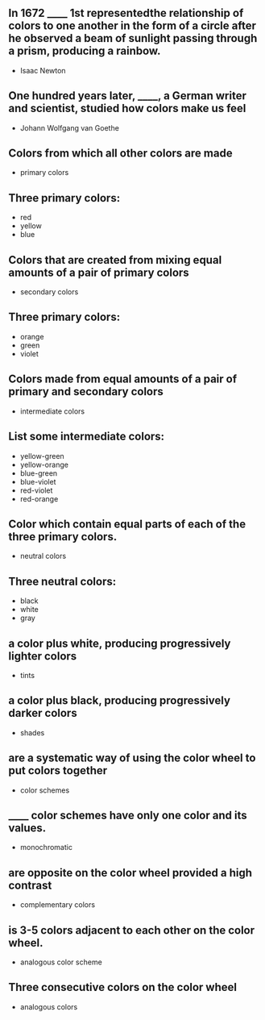 <!-- Lesson 2: Color Theory -->

## In 1672 ____ 1st representedthe relationship of colors to one another in the form of a circle after he observed a beam of sunlight passing through a prism, producing a rainbow.

- Isaac Newton

## One hundred years later, ____, a German writer and scientist, studied how colors make us feel

- Johann Wolfgang van Goethe

## Colors from which all other colors are made

- primary colors

## Three primary colors:

- red
- yellow
- blue

## Colors that are created from mixing equal amounts of a pair of primary colors

- secondary colors

## Three primary colors:

- orange
- green
- violet

## Colors made from equal amounts of a pair of primary and secondary colors

- intermediate colors

## List some intermediate colors:

- yellow-green
- yellow-orange
- blue-green
- blue-violet
- red-violet
- red-orange

## Color which contain equal parts of each of the three primary colors.

- neutral colors

## Three neutral colors:

- black
- white
- gray

## a color plus white, producing progressively lighter colors

- tints

## a color plus black, producing progressively darker colors

- shades

## are a systematic way of using the color wheel to put colors together

- color schemes

## ____ color schemes have only one color and its values.

- monochromatic

## are opposite on the color wheel provided a high contrast

- complementary colors

## is 3-5 colors adjacent to each other on the color wheel.

- analogous color scheme

## Three consecutive colors on the color wheel

- analogous colors
